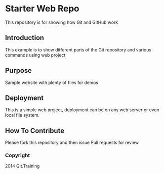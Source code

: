 # Starter Web Repo

This repository is for showing how Git and GitHub work

## Introduction

This example is to show different parts of the Git repository and various commands using  web project

## Purpose

Sample website with plenty of files for demos

## Deployment

This is a simple web project, deployment can be on any web server or even local file system.

## How To Contribute

Please fork this repository and then issue Pull requests for review

### Copyright

2014 Git.Training
